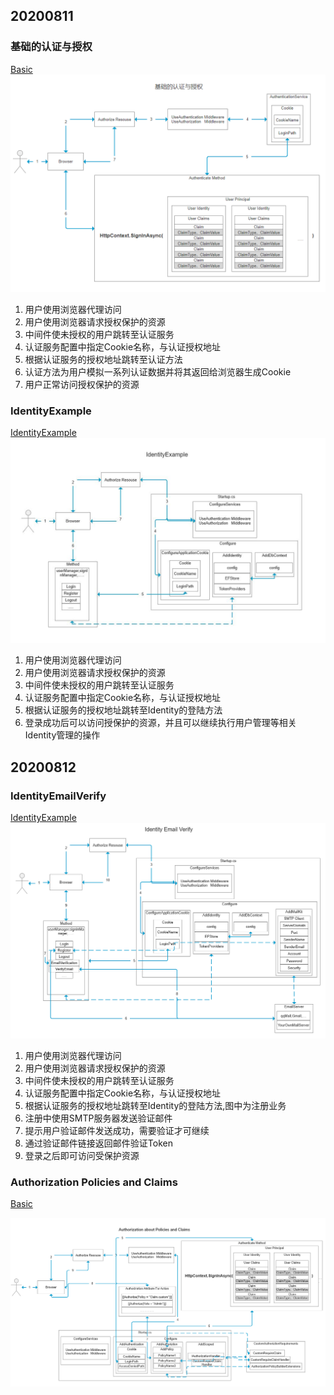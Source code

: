 ## 20200811
### 基础的认证与授权
[Basic](../../code/Authentication/Basic/)
![image](../image/Auth/00.0.png)

1. 用户使用浏览器代理访问
2. 用户使用浏览器请求授权保护的资源
3. 中间件使未授权的用户跳转至认证服务
4. 认证服务配置中指定Cookie名称，与认证授权地址
5. 根据认证服务的授权地址跳转至认证方法
6. 认证方法为用户模拟一系列认证数据并将其返回给浏览器生成Cookie
7. 用户正常访问授权保护的资源

### IdentityExample
[IdentityExample](../../code/Authentication/IdentityExample/)
![image](../image/Auth/00.1.jpg)

1. 用户使用浏览器代理访问
2. 用户使用浏览器请求授权保护的资源
3. 中间件使未授权的用户跳转至认证服务
4. 认证服务配置中指定Cookie名称，与认证授权地址
5. 根据认证服务的授权地址跳转至Identity的登陆方法
6. 登录成功后可以访问授保护的资源，并且可以继续执行用户管理等相关Identity管理的操作

## 20200812
### IdentityEmailVerify
[IdentityExample](../../code/Authentication/IdentityExample/)
![image](../image/Auth/00.2.png)

1. 用户使用浏览器代理访问
2. 用户使用浏览器请求授权保护的资源
3. 中间件使未授权的用户跳转至认证服务
4. 认证服务配置中指定Cookie名称，与认证授权地址
5. 根据认证服务的授权地址跳转至Identity的登陆方法,图中为注册业务
6. 注册中使用SMTP服务器发送验证邮件
7. 提示用户验证邮件发送成功，需要验证才可继续
8. 通过验证邮件链接返回邮件验证Token
9. 登录之后即可访问受保护资源

### Authorization Policies and Claims
[Basic](../../code/Authentication/Basic/)

![image](../image/Auth/00.4.png)